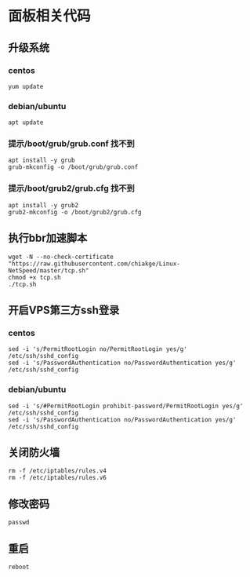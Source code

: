 # 面板相关代码

## 升级系统
### centos
```
yum update
```
### debian/ubuntu
```
apt update
```
### 提示/boot/grub/grub.conf 找不到
```
apt install -y grub
grub-mkconfig -o /boot/grub/grub.conf
```
### 提示/boot/grub2/grub.cfg 找不到
```
apt install -y grub2
grub2-mkconfig -o /boot/grub2/grub.cfg
```
## 执行bbr加速脚本
```
wget -N --no-check-certificate "https://raw.githubusercontent.com/chiakge/Linux-NetSpeed/master/tcp.sh"
chmod +x tcp.sh
./tcp.sh
```
## 开启VPS第三方ssh登录
### centos
```
sed -i 's/PermitRootLogin no/PermitRootLogin yes/g' /etc/ssh/sshd_config
sed -i 's/PasswordAuthentication no/PasswordAuthentication yes/g' /etc/ssh/sshd_config
```
### debian/ubuntu
```
sed -i 's/#PermitRootLogin prohibit-password/PermitRootLogin yes/g' /etc/ssh/sshd_config
sed -i 's/PasswordAuthentication no/PasswordAuthentication yes/g' /etc/ssh/sshd_config
```

## 关闭防火墙
```
rm -f /etc/iptables/rules.v4
rm -f /etc/iptables/rules.v6
```
## 修改密码
`passwd`
## 重启
`reboot`
